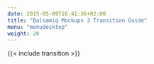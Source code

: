 ```yaml
---
date: 2015-05-09T16:41:36+02:00
title: "Balsamiq Mockups 3 Transition Guide"
menu: "menudesktop"
weight: 20
---
```


{{< include transition >}}